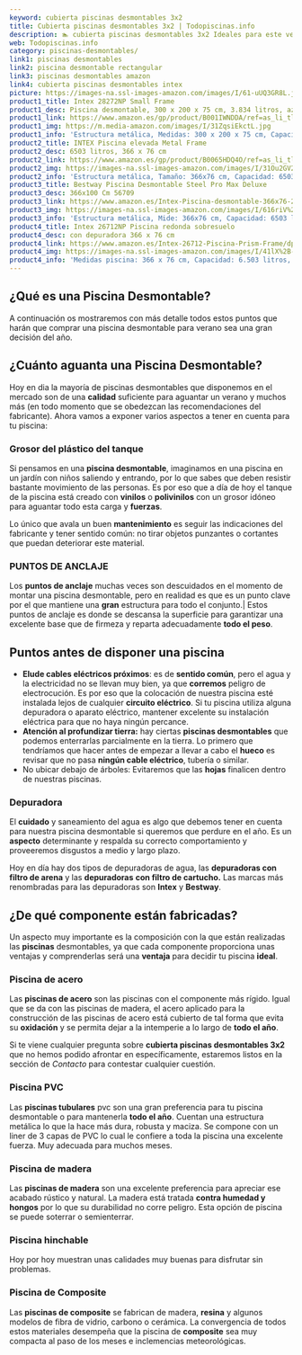 ```yaml
---
keyword: cubierta piscinas desmontables 3x2
title: Cubierta piscinas desmontables 3x2 | Todopiscinas.info
description: 🏊 cubierta piscinas desmontables 3x2 Ideales para este verano 2021. Aquí puedes comprar cubierta piscinas desmontables 3x2 y comparar con otras similares. No dejes escapar cubierta piscinas desmontables 3x2 a un precio realmente tentador.
web: Todopiscinas.info
category: piscinas-desmontables/
link1: piscinas desmontables
link2: piscina desmontable rectangular
link3: piscinas desmontables amazon
link4: cubierta piscinas desmontables intex
picture: https://images-na.ssl-images-amazon.com/images/I/61-uUQ3GR8L.jpg
product1_title: Intex 28272NP Small Frame
product1_desc: Piscina desmontable, 300 x 200 x 75 cm, 3.834 litros, azul
product1_link: https://www.amazon.es/gp/product/B001IWNDDA/ref=as_li_tl?ie=UTF8&camp=3638&creative=24630&creativeASIN=B001IWNDDA&linkCode=as2&tag=todopiscinas0e-21&linkId=25b9d647487c889cb6ef56ed63f50ca1
product1_img: https://m.media-amazon.com/images/I/31ZqsiEkctL.jpg
product1_info: 'Estructura metálica, Medidas: 300 x 200 x 75 cm, Capacidad: 3.834 litros, Para 6 personas (+ 6 años), Fácil montaje, Forma rectangular'
product2_title: INTEX Piscina elevada Metal Frame
product2_desc: 6503 litros, 366 x 76 cm
product2_link: https://www.amazon.es/gp/product/B0065HDQ4O/ref=as_li_tl?ie=UTF8&camp=3638&creative=24630&creativeASIN=B0065HDQ4O&linkCode=as2&tag=todopiscinas0e-21&linkId=ed2430e3ba564d3527ee103df33ed7b3
product2_img: https://images-na.ssl-images-amazon.com/images/I/31Ou2GV2SAL.jpg
product2_info: 'Estructura metálica, Tamaño: 366x76 cm, Capacidad: 6503 litros, Forma circular, De 4 a 7 personas (+6 años)'
product3_title: Bestway Piscina Desmontable Steel Pro Max Deluxe
product3_desc: 366x100 Cm 56709
product3_link: https://www.amazon.es/Intex-Piscina-desmontable-366x76-28210NP/dp/B0065HDQ4O?__mk_es_ES=%C3%85M%C3%85%C5%BD%C3%95%C3%91&crid=25UQGV9HG2INI&dchild=1&keywords=piscinas+desmontables&qid=1615854176&sprefix=piscinas+dem%2Caps%2C201&sr=8-5&linkCode=ll1&tag=todopiscinas0e-21&linkId=34f200977c6cbaab1f3f4d9ac0e64755&language=es_ES&ref_=as_li_ss_tl
product3_img: https://images-na.ssl-images-amazon.com/images/I/616riV%2BiY3L.jpg
product3_info: 'Estructura metálica, Mide: 366x76 cm, Capacidad: 6503 litros, De 4 a 7 personas mayores de 6 años, Forma circular, Tecnología Super-Tough'
product4_title: Intex 26712NP Piscina redonda sobresuelo
product4_desc: con depuradora 366 x 76 cm
product4_link: https://www.amazon.es/Intex-26712-Piscina-Prism-Frame/dp/B07FB823GL?__mk_es_ES=%C3%85M%C3%85%C5%BD%C3%95%C3%91&dchild=1&keywords=piscinas+desmontables+con+depuradora&qid=1615936418&sr=8-5&linkCode=ll1&tag=todopiscinas0e-21&linkId=d98699de7830cd471766fa1daa36de34&language=es_ES&ref_=as_li_ss_tl
product4_img: https://images-na.ssl-images-amazon.com/images/I/41lX%2B-YpibL.jpg
product4_info: 'Medidas piscina: 366 x 76 cm, Capacidad: 6.503 litros, Incluye depuradora de cartucha A, Lona resistente triple capa'
---
```


## ¿Qué es una Piscina Desmontable?



A continuación os mostraremos con más detalle todos estos puntos que harán que comprar una piscina desmontable para verano sea una gran decisión del año.

<stats-list :link1=link1 :link2=link2 :link3=link3 :link4=link4 :category=category></stats-list>


## ¿Cuánto aguanta una Piscina Desmontable?

Hoy en dia la mayoría de piscinas desmontables que disponemos en el mercado son de una **calidad** suficiente para aguantar un verano y muchos más (en todo momento que se obedezcan las recomendaciones del fabricante). Ahora vamos a exponer varios aspectos a tener en cuenta para tu piscina:


### Grosor del plástico del tanque

Si pensamos en una **piscina desmontable**, imaginamos en una piscina en un jardín con niños saliendo y entrando, por lo que sabes que deben resistir bastante movimiento de las personas. Es por eso que a día de hoy el tanque de la piscina está creado con **vinilos** o **polivinilos** con un grosor idóneo para aguantar todo esta carga y **fuerzas**.

Lo único que avala un	 buen **mantenimiento** es seguir las indicaciones del fabricante y tener sentido común: no tirar objetos punzantes o cortantes que puedan deteriorar este material.


### PUNTOS DE ANCLAJE

Los **puntos de anclaje** muchas veces son descuidados en el momento de montar una piscina desmontable, pero en realidad es que es un punto clave por el que mantiene una **gran** estructura para todo el conjunto.| Estos puntos de anclaje es donde se descansa la superficie para garantizar una excelente base que de firmeza y reparta adecuadamente **todo el peso**.


## Puntos antes de disponer una piscina



*   **Elude cables eléctricos próximos**: es de **sentido común**, pero el agua y la electricidad no se llevan muy bien, ya que **corremos** peligro de electrocución. Es por eso que la colocación de nuestra piscina esté instalada lejos de cualquier **circuito eléctrico**. Si tu piscina utiliza alguna depuradora o aparato eléctrico, mantener excelente su instalación eléctrica para que no haya ningún percance.
*   **Atención al profundizar tierra:** hay ciertas **piscinas desmontables** que podemos enterrarlas parcialmente en la tierra. Lo primero  que tendríamos que hacer antes de empezar a llevar a cabo el **hueco** es revisar que no pasa **ningún cable eléctrico**, tubería o similar.
*   No ubicar debajo de árboles: Evitaremos que las **hojas** finalicen dentro de nuestras piscinas.


### Depuradora

El **cuidado** y saneamiento del agua es algo que debemos tener en cuenta para nuestra piscina desmontable si queremos que perdure en el año. Es un **aspecto** determinante y respalda su correcto comportamiento y proveeremos disgustos a medio y largo plazo.

Hoy en día hay dos tipos de depuradoras de agua, las **depuradoras con filtro de arena** y  las **depuradoras** **con filtro de cartucho.** Las marcas más renombradas para las depuradoras son **Intex** y **Bestway**.


## ¿De qué componente están fabricadas?

Un aspecto muy importante es la composición con la que están realizadas las **piscinas** desmontables, ya que cada componente proporciona unas ventajas y comprenderlas  será una **ventaja** para decidir tu piscina **ideal**.


### Piscina de acero

Las **piscinas de acero** son las piscinas con el componente más rígido. Igual que se da con las piscinas de madera, el acero aplicado para la construcción de las piscinas de acero está cubierto de tal forma que evita su **oxidación** y se permita dejar a la intemperie a lo largo de **todo el año**.

Si te viene cualquier pregunta sobre **cubierta piscinas desmontables 3x2** que no hemos podido afrontar en específicamente, estaremos listos en la sección de _Contacto_ para contestar cualquier cuestión.


### Piscina  PVC

Las **piscinas tubulares** pvc son una gran preferencia para tu piscina desmontable o para mantenerla **todo el año**. Cuentan una estructura metálica lo que la hace más dura, robusta y maciza. Se compone con un liner de 3 capas de PVC lo cual le confiere a toda la piscina una excelente fuerza. Muy adecuada para muchos meses.


### Piscina de madera

Las **piscinas de madera** son una excelente preferencia para apreciar ese acabado rústico y natural. La madera está tratada **contra humedad y hongos** por lo que su durabilidad no corre peligro. Esta opción de piscina se puede soterrar o semienterrar.


### Piscina hinchable

 Hoy por hoy muestran unas calidades muy buenas para disfrutar sin problemas.


### Piscina de Composite

Las **piscinas de composite** se fabrican de madera, **resina** y algunos modelos de fibra de vidrio, carbono o cerámica. La convergencia de todos estos materiales desempeña que la piscina de **composite** sea muy compacta al paso de los meses e inclemencias meteorológicas.

<brand-panel :title=product1_title :desc=product1_desc :img=product1_img :link=product1_link></brand-panel>

<external-banner></external-banner>
